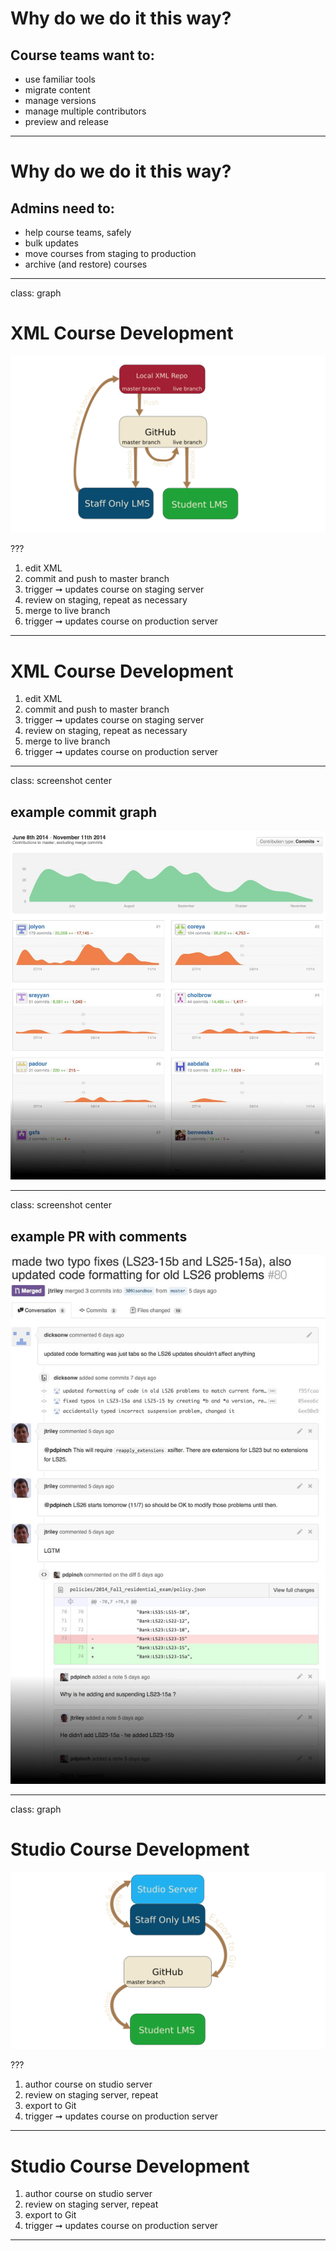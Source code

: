 # Why do we do it this way?

## Course teams want to:
- use familiar tools 
- migrate content
- manage versions
- manage multiple contributors
- preview and release

---

# Why do we do it this way?

## Admins need to:
- help course teams, safely 
- bulk updates
- move courses from staging to production
- archive (and restore) courses

---

class: graph 

# XML Course Development

![XML Flow](../assets/flow_xml.png)

???
1. edit XML
2. commit and push to master branch
3. trigger ➞ updates course on staging server
4. review on staging, repeat as necessary
5. merge to live branch
6. trigger ➞ updates course on production server 

---

# XML Course Development

1. edit XML
2. commit and push to master branch
3. trigger ➞ updates course on staging server
4. review on staging, repeat as necessary
5. merge to live branch
6. trigger ➞ updates course on production server 

---

class: screenshot center 

## example commit graph

![XML Flow](../assets/example-commit-graph.jpg)

---

class: screenshot center

## example PR with comments

![XML Flow](../assets/example-pr+comments.jpg)

---

class: graph 

# Studio Course Development

![Studio Flow](../assets/flow_studio.png)

???
1. author course on studio server
2. review on staging server, repeat 
3. export to Git
4. trigger ➞ updates course on production server


---

# Studio Course Development

1. author course on studio server
2. review on staging server, repeat 
3. export to Git
4. trigger ➞ updates course on production server

---
